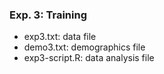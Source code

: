 ### Exp. 3: Training
* exp3.txt: data file
* demo3.txt: demographics file
* exp3-script.R: data analysis file
